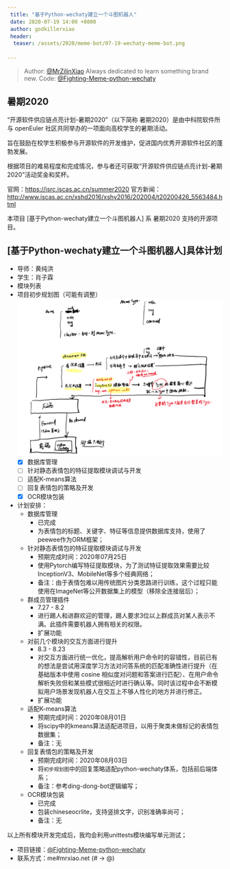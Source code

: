 ```yaml
---
 title: "基于Python-wechaty建立一个斗图机器人"
 date: 2020-07-19 14:00 +0800
 author: godkillerxiao
 header:
  teaser: /assets/2020/meme-bot/07-19-wechaty-meme-bot.png

---
```


> Author: [@MrZilinXiao](https://github.com/MrZilinXiao) Always dedicated to learn something brand new.
> Code: [@Fighting-Meme-python-wechaty](https://github.com/MrZilinXiao/Fighting-Meme-python-wechaty)

<!--more-->

## 暑期2020

“开源软件供应链点亮计划-暑期2020”（以下简称 暑期2020）是由中科院软件所与 openEuler 社区共同举办的一项面向高校学生的暑期活动。

旨在鼓励在校学生积极参与开源软件的开发维护，促进国内优秀开源软件社区的蓬勃发展。

根据项目的难易程度和完成情况，参与者还可获取“开源软件供应链点亮计划-暑期2020”活动奖金和奖杯。

官网：<https://isrc.iscas.ac.cn/summer2020> 官方新闻：<http://www.iscas.ac.cn/xshd2016/xshy2016/202004/t20200426_5563484.html>

本项目 [基于Python-wechaty建立一个斗图机器人] 系 暑期2020 支持的开源项目。

## [基于Python-wechaty建立一个斗图机器人]具体计划

- 导师：黄纯洪
- 学生：肖子霖
- 模块列表
- 项目初步规划图（可能有调整）
![plan](/assets/2020/meme-bot/07-19-wechaty-meme-bot.png)
  - [x] 数据库管理
  - [ ] 针对静态表情包的特征提取模块调试与开发
  - [ ] 适配K-means算法
  - [ ] 回复表情包的策略及开发
  - [x] OCR模块包装
- 计划安排：
  - 数据库管理
    - 已完成
    - 为表情包的标题、关键字、特征等信息提供数据库支持，使用了peewee作为ORM框架；
  - 针对静态表情包的特征提取模块调试与开发
    - 预期完成时间：2020年07月25日
    - 使用Pytorch编写特征提取模块，为了测试特征提取效果需要比较InceptionV3、MobileNet等多个经典网络；
    - 备注：由于表情包难以用传统图片分类思路进行训练，这个过程只能使用在ImageNet等公开数据集上的模型（移除全连接层后）；
  - 群成员管理插件
    - 7.27 - 8.2
    - 进行踢人和进群欢迎的管理，踢人要求3位以上群成员对某人表示不满。此插件需要机器人拥有相关的权限。
    - 扩展功能
  - 对前几个模块的交互方面进行提升
    - 8.3 - 8.23
    - 对交互方面进行统一优化，提高解析用户命令时的容错性，目前已有的想法是尝试用深度学习方法对问答系统的匹配准确性进行提升（在基础版本中使用 cosine 相似度对问题和答案进行匹配）、在用户命令解析失败但和某些模式很相近时进行确认等。同时该过程中会不断模拟用户场景发现机器人在交互上不够人性化的地方并进行修正。
    - 扩展功能
  - 适配K-means算法
    - 预期完成时间：2020年08月01日
    - 将scipy中的kmeans算法适配进项目，以用于聚类未做标记的表情包数据集；
    - 备注：无
  - 回复表情包的策略及开发
    - 预期完成时间：2020年08月03日
    - 将`初步规划图`中的回复策略适配python-wechaty体系，包括前后端体系；
    - 备注：参考ding-dong-bot逻辑编写；
  - OCR模块包装
    - 已完成
    - 包装chineseocrlite，支持竖排文字，识别准确率尚可；
    - 备注：无

以上所有模块开发完成后，我均会利用unittests模块编写单元测试；

- 项目链接：[@Fighting-Meme-python-wechaty](https://github.com/MrZilinXiao/Fighting-Meme-python-wechaty)
- 联系方式：me#mrxiao.net  (# -> @)
